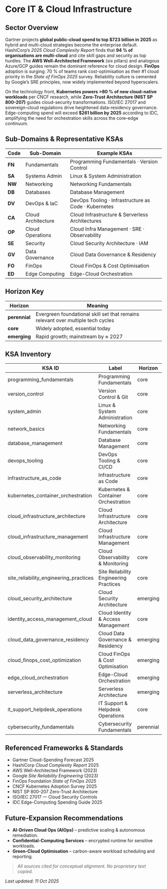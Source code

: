 # Core IT & Cloud Infrastructure

## Sector Overview  
Gartner projects **global public-cloud spend to top $723 billion in 2025** as hybrid and multi-cloud strategies become the enterprise default.  HashiCorp’s *2025 Cloud Complexity Report* finds that **94 % of organisations are multi-cloud** and cite skill gaps and security as top hurdles.  The **AWS Well-Architected Framework** (six pillars) and analogous Azure/GCP guides remain the dominant reference for cloud design.  **FinOps** adoption is surging: 70 % of teams rank cost-optimisation as their #1 cloud priority in the *State of FinOps 2025* survey.  Reliability culture is cemented by Google’s SRE principles, now widely implemented beyond hyperscalers.  

On the technology front, **Kubernetes powers >80 % of new cloud-native workloads** per CNCF research, while **Zero-Trust Architecture (NIST SP 800-207)** guides cloud-security transformations.  ISO/IEC 27017 and sovereign-cloud regulations drive heightened data-residency governance.  Edge-computing spend will exceed **$261 billion by 2025** according to IDC, amplifying the need for orchestration skills across the core–edge continuum.

## Sub-Domains & Representative KSAs
| Code | Sub-Domain             | Example KSAs                                          |
|------|------------------------|-------------------------------------------------------|
| **FN** | Fundamentals           | Programming Fundamentals · Version Control           |
| **SA** | Systems Admin         | Linux & System Administration                        |
| **NW** | Networking            | Networking Fundamentals                              |
| **DB** | Databases             | Database Management                                  |
| **DV** | DevOps & IaC          | DevOps Tooling · Infrastructure as Code · Kubernetes |
| **CA** | Cloud Architecture    | Cloud Infrastructure & Serverless Architectures      |
| **OP** | Cloud Operations      | Cloud Infra Management · SRE · Observability         |
| **SE** | Security              | Cloud Security Architecture · IAM                    |
| **GV** | Data Governance       | Cloud Data Governance & Residency                    |
| **FO** | FinOps                | Cloud FinOps & Cost Optimisation                     |
| **ED** | Edge Computing        | Edge-Cloud Orchestration                             |

## Horizon Key
| Horizon        | Meaning                                                  |
|----------------|----------------------------------------------------------|
| **perennial**  | Evergreen foundational skill set that remains relevant over multiple tech cycles |
| **core**  | Widely adopted, essential today                          |
| **emerging**   | Rapid growth; mainstream by ≈ 2027                       |

## KSA Inventory
| KSA ID                              | Label                                      | Horizon    |
|-------------------------------------|--------------------------------------------|------------|
| programming_fundamentals            | Programming Fundamentals                   | core  |
| version_control                     | Version Control & Git                      | core  |
| system_admin                        | Linux & System Administration              | core  |
| network_basics                      | Networking Fundamentals                    | core  |
| database_management                 | Database Management                        | core  |
| devops_tooling                      | DevOps Tooling & CI/CD                     | core  |
| infrastructure_as_code              | Infrastructure as Code                     | core  |
| kubernetes_container_orchestration  | Kubernetes & Container Orchestration       | core  |
| cloud_infrastructure_architecture   | Cloud Infrastructure Architecture          | core  |
| cloud_infrastructure_management     | Cloud Infrastructure Management            | core  |
| cloud_observability_monitoring      | Cloud Observability & Monitoring           | core  |
| site_reliability_engineering_practices | Site Reliability Engineering Practices  | core  |
| cloud_security_architecture         | Cloud Security Architecture                | emerging   |
| identity_access_management_cloud    | Cloud Identity & Access Management         | core  |
| cloud_data_governance_residency     | Cloud Data Governance & Residency          | emerging   |
| cloud_finops_cost_optimization      | Cloud FinOps & Cost Optimisation           | emerging   |
| edge_cloud_orchestration            | Edge-Cloud Orchestration                   | emerging   |
| serverless_architecture             | Serverless Architecture                    | emerging   |
| it_support_helpdesk_operations      | IT Support & Helpdesk Operations           | core  |
| cybersecurity_fundamentals          | Cybersecurity Fundamentals                 | perennial  |

## Referenced Frameworks & Standards
* Gartner Cloud-Spending Forecast 2025
* HashiCorp *Cloud Complexity Report* 2025 
* AWS Well-Architected Framework (2023)
* Google *Site Reliability Engineering* (2023)
* FinOps Foundation *State of FinOps 2025* 
* CNCF Kubernetes Adoption Survey 2025
* NIST SP 800-207 Zero-Trust Architecture 
* ISO/IEC 27017 — Cloud Security Controls
* IDC Edge-Computing Spending Guide 2025

## Future-Expansion Recommendations
* **AI-Driven Cloud Ops (AIOps)** – predictive scaling & autonomous remediation.  
* **Confidential-Computing Services** – encrypted runtime for sensitive workloads.  
* **Green-Cloud Optimisation** – carbon-aware workload scheduling and reporting.

> *All sources cited for conceptual alignment. No proprietary text copied.*

_Last updated: 11 Oct 2025_
